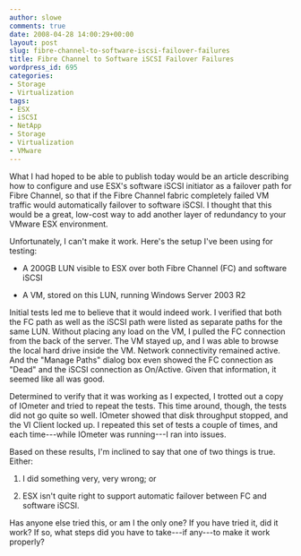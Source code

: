 ```yaml
---
author: slowe
comments: true
date: 2008-04-28 14:00:29+00:00
layout: post
slug: fibre-channel-to-software-iscsi-failover-failures
title: Fibre Channel to Software iSCSI Failover Failures
wordpress_id: 695
categories:
- Storage
- Virtualization
tags:
- ESX
- iSCSI
- NetApp
- Storage
- Virtualization
- VMware
---
```


What I had hoped to be able to publish today would be an article describing how to configure and use ESX's software iSCSI initiator as a failover path for Fibre Channel, so that if the Fibre Channel fabric completely failed VM traffic would automatically failover to software iSCSI. I thought that this would be a great, low-cost way to add another layer of redundancy to your VMware ESX environment.

Unfortunately, I can't make it work. Here's the setup I've been using for testing:

* A 200GB LUN visible to ESX over both Fibre Channel (FC) and software iSCSI

* A VM, stored on this LUN, running Windows Server 2003 R2

Initial tests led me to believe that it would indeed work. I verified that both the FC path as well as the iSCSI path were listed as separate paths for the same LUN. Without placing any load on the VM, I pulled the FC connection from the back of the server. The VM stayed up, and I was able to browse the local hard drive inside the VM. Network connectivity remained active. And the "Manage Paths" dialog box even showed the FC connection as "Dead" and the iSCSI connection as On/Active. Given that information, it seemed like all was good.

Determined to verify that it was working as I expected, I trotted out a copy of IOmeter and tried to repeat the tests. This time around, though, the tests did not go quite so well. IOmeter showed that disk throughput stopped, and the VI Client locked up. I repeated this set of tests a couple of times, and each time---while IOmeter was running---I ran into issues.

Based on these results, I'm inclined to say that one of two things is true. Either:

1. I did something very, very wrong; or

2. ESX isn't quite right to support automatic failover between FC and software iSCSI.

Has anyone else tried this, or am I the only one? If you have tried it, did it work? If so, what steps did you have to take---if any---to make it work properly?

